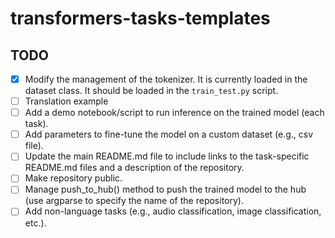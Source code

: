 # transformers-tasks-templates


## TODO

- [x] Modify the management of the tokenizer. It is currently loaded in the dataset class. It should be loaded in the `train_test.py` script.
- [ ] Translation example
- [ ] Add a demo notebook/script to run inference on the trained model (each task).
- [ ] Add parameters to fine-tune the model on a custom dataset (e.g., csv file).
- [ ] Update the main README.md file to include links to the task-specific README.md files and a description of the repository.
- [ ] Make repository public.
- [ ] Manage push_to_hub() method to push the trained model to the hub (use argparse to specify the name of the repository).
- [ ] Add non-language tasks (e.g., audio classification, image classification, etc.).